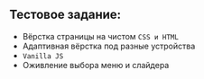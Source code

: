 ## Тестовое задание: 

 - Вёрстка страницы на чистом `CSS и HTML` <br>
 - Адаптивная вёрстка под разные устройства <br>
 - `Vanilla JS` <br>
 - Оживление выбора меню и слайдера <br>
